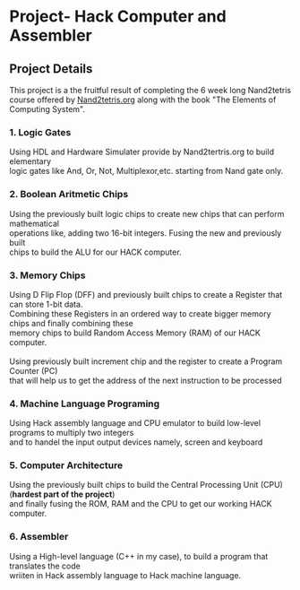 # Project- Hack Computer and Assembler

## Project Details

This project is a the fruitful result of completing the 6 week long Nand2tetris course offered by [Nand2tetris.org](https://www.nand2tetris.org/) along with the book "The Elements of Computing System".


### 1. Logic Gates
Using HDL and Hardware Simulater provide by Nand2tertris.org to build elementary<br> logic gates like And, Or, Not, Multiplexor,etc. starting
from Nand gate only.

### 2. Boolean Aritmetic Chips
Using the previously built logic chips to create new chips that can perform mathematical <br> operations like, adding two 16-bit integers. Fusing the new and previously built<br> chips to build the ALU for our HACK computer.

### 3. Memory Chips
Using D Flip Flop (DFF) and previously built chips to create a Register that can store 1-bit data. <br>
Combining these Registers in an ordered way to create bigger memory chips and finally combining these <br>
memory chips to build Random Access Memory (RAM) of our HACK computer.<br><br>
Using previously built increment chip and the register to create a Program Counter (PC) <br>
that will help us to get the address of the next instruction to be processed

### 4. Machine Language Programing
Using Hack assembly language and CPU emulator to build low-level programs to multiply two integers <br> 
and to handel the input output devices namely, screen and keyboard

### 5. Computer Architecture
Using the previously built chips to build the Central Processing Unit (CPU) (**hardest part of the project**) <br>
and finally fusing the ROM, RAM and the CPU to get our working HACK computer.

### 6. Assembler
Using a High-level language (C++ in my case), to build a program that translates the code <br>
wriiten in Hack assembly language to Hack machine language.
